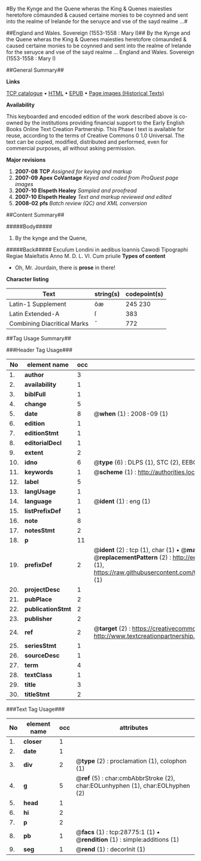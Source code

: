 #By the Kynge and the Quene wheras the King & Quenes maiesties heretofore cõmaunded & caused certaine monies to be coynned and sent into the realme of Irelande for the seruyce and vse of the sayd realme ...#

##England and Wales. Sovereign (1553-1558 : Mary I)##
By the Kynge and the Quene wheras the King & Quenes maiesties heretofore cõmaunded & caused certaine monies to be coynned and sent into the realme of Irelande for the seruyce and vse of the sayd realme ...
England and Wales. Sovereign (1553-1558 : Mary I)

##General Summary##

**Links**

[TCP catalogue](http://www.ota.ox.ac.uk/tcp/)  • 
[HTML](http://tei.it.ox.ac.uk/tcp/Texts-HTML/free/A21/A21564.html)  • 
[EPUB](http://tei.it.ox.ac.uk/tcp/Texts-EPUB/free/A21/A21564.epub) • 
[Page images (Historical Texts)](https://data.historicaltexts.jisc.ac.uk/view?pubId=eebo-33150835e&pageId=eebo-33150835e-28775-1)

**Availability**

This keyboarded and encoded edition of the
	       work described above is co-owned by the institutions
	       providing financial support to the Early English Books
	       Online Text Creation Partnership. This Phase I text is
	       available for reuse, according to the terms of Creative
	       Commons 0 1.0 Universal. The text can be copied,
	       modified, distributed and performed, even for
	       commercial purposes, all without asking permission.

**Major revisions**

1. __2007-08__ __TCP__ *Assigned for keying and markup*
1. __2007-09__ __Apex CoVantage__ *Keyed and coded from ProQuest page images*
1. __2007-10__ __Elspeth Healey__ *Sampled and proofread*
1. __2007-10__ __Elspeth Healey__ *Text and markup reviewed and edited*
1. __2008-02__ __pfs__ *Batch review (QC) and XML conversion*

##Content Summary##

#####Body#####

1. By the kynge and the Quene,

#####Back#####
Excuſum Londini in aedibus Ioannis Cawodi Tipographi Regiae Maieſtatis Anno M. D. L. VI. Cum priuile
**Types of content**

  * Oh, Mr. Jourdain, there is **prose** in there!

**Character listing**


|Text|string(s)|codepoint(s)|
|---|---|---|
|Latin-1 Supplement|õæ|245 230|
|Latin Extended-A|ſ|383|
|Combining             Diacritical Marks|̄|772|

##Tag Usage Summary##

###Header Tag Usage###

|No|element name|occ|attributes|
|---|---|---|---|
|1.|__author__|3||
|2.|__availability__|1||
|3.|__biblFull__|1||
|4.|__change__|5||
|5.|__date__|8| @__when__ (1) : 2008-09 (1)|
|6.|__edition__|1||
|7.|__editionStmt__|1||
|8.|__editorialDecl__|1||
|9.|__extent__|2||
|10.|__idno__|6| @__type__ (6) : DLPS (1), STC (2), EEBO-CITATION (1), OCLC (1), VID (1)|
|11.|__keywords__|1| @__scheme__ (1) : http://authorities.loc.gov/ (1)|
|12.|__label__|5||
|13.|__langUsage__|1||
|14.|__language__|1| @__ident__ (1) : eng (1)|
|15.|__listPrefixDef__|1||
|16.|__note__|8||
|17.|__notesStmt__|2||
|18.|__p__|11||
|19.|__prefixDef__|2| @__ident__ (2) : tcp (1), char (1)  •  @__matchPattern__ (2) : ([0-9\-]+):([0-9IVX]+) (1), (.+) (1)  •  @__replacementPattern__ (2) : http://eebo.chadwyck.com/downloadtiff?vid=$1&page=$2 (1), https://raw.githubusercontent.com/textcreationpartnership/Texts/master/tcpchars.xml#$1 (1)|
|20.|__projectDesc__|1||
|21.|__pubPlace__|2||
|22.|__publicationStmt__|2||
|23.|__publisher__|2||
|24.|__ref__|2| @__target__ (2) : https://creativecommons.org/publicdomain/zero/1.0/ (1), http://www.textcreationpartnership.org/docs/. (1)|
|25.|__seriesStmt__|1||
|26.|__sourceDesc__|1||
|27.|__term__|4||
|28.|__textClass__|1||
|29.|__title__|3||
|30.|__titleStmt__|2||


###Text Tag Usage###

|No|element name|occ|attributes|
|---|---|---|---|
|1.|__closer__|1||
|2.|__date__|1||
|3.|__div__|2| @__type__ (2) : proclamation (1), colophon (1)|
|4.|__g__|5| @__ref__ (5) : char:cmbAbbrStroke (2), char:EOLunhyphen (1), char:EOLhyphen (2)|
|5.|__head__|1||
|6.|__hi__|2||
|7.|__p__|2||
|8.|__pb__|1| @__facs__ (1) : tcp:28775:1 (1)  •  @__rendition__ (1) : simple:additions (1)|
|9.|__seg__|1| @__rend__ (1) : decorInit (1)|
